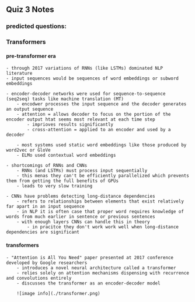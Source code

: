 ## Quiz 3 Notes

### predicted questions:


### Transformers

#### pre-transformer era
    - through 2017 variations of RNNs (like LSTMs) dominated NLP literature
    - input sequences would be sequences of word embeddings or subword embeddings

    - encoder-decoder networks were used for sequence-to-sequence (seq2seq) tasks like machine translation (MT)
        - encodwer processes the input sequence and the decoder generates an output sequence
        - attention = allows decoder to focus on the portion of the encoder output htat seems most relevant at each time step
            - imprioves results significantly
            - cross-attention = applied to an encoder and used by a decoder

        - most systems used static word embeddings like those produced by word2vec or GloVe
        - ELMo used contextual word embeddings

    - shortcomings of RNNs and CNNs
        - RNNs (and LSTMs) must process input sequentially
        - this menas they can't be efficiently parallelized which prevents them from getting the full benefits of GPUs
        - leads to very slow training

    - CNNs have problems detecting long-distance dependencies
        - refers to relationships between elements that exist relatively far apart in an input sequence
        - in NLP it is often case that proper word requires knowledge of words from much earlier in sentence or previous sentences
        - with enough layers CNNs can handle this in theory
            - in pracitce they don't work work well when long-distance dependencies are significant

#### transformers
    - "Attention is All You Need" paper presented at 2017 conference developed by Google researchers
        - introduces a novel neural architecture called a transformer
        - relies solely on attention mechanisms dispensing with recurrence and convolutions entirely
        - discusses the transformer as an encoder-decoder model

        ![image info](./transformer.png)
